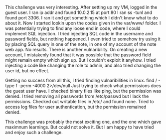 This challenge was very interesting. After setting up my VM, logged in the guest user.
I ran 
    ip addr
and found 10.0.2.15 at port 80
I ran
    ss -tunl
and found port 3306. I ran it and got something which I didn't know what to do about it.
Now I started lookin upon the codes given in the var/www/ folder. I was potentially trying to find any loose end in code, where I could implement SQL injection.
I tried injecting SQL code in the username and password fields, but nothing happened. I even tried to somehow try using it by placing SQL query in one of the note, in one of my account of the note web app. No results.
There is another vulnaribility. On creating a new account, I mistakenly found that it was possible that the password field might remain empty which sign up. But I couldn't exploit it anyhow. I tried injecting a code like changing the role to admin, and also tried changing the user id, but no effect.

Getting no success from all this, I tried finding vulnaribilities in linux. 
    find / -type f -perm -4000 2>/dev/null
Just trying to check what permissions does the guest user have. I checked binary files like ping, but the permission was denied.
I tried removing all passwords from 
    /etc/passwd
but I lack the permissions. Checked out writable files in /etc/ and found none.
Tried to access log files for user authentication, but the permission remained denied.

This challenge was probably the most exciting one, and the one which gave maximnum learnings. But could not solve it. But I am happy to have tried and enjoy such a challenge.